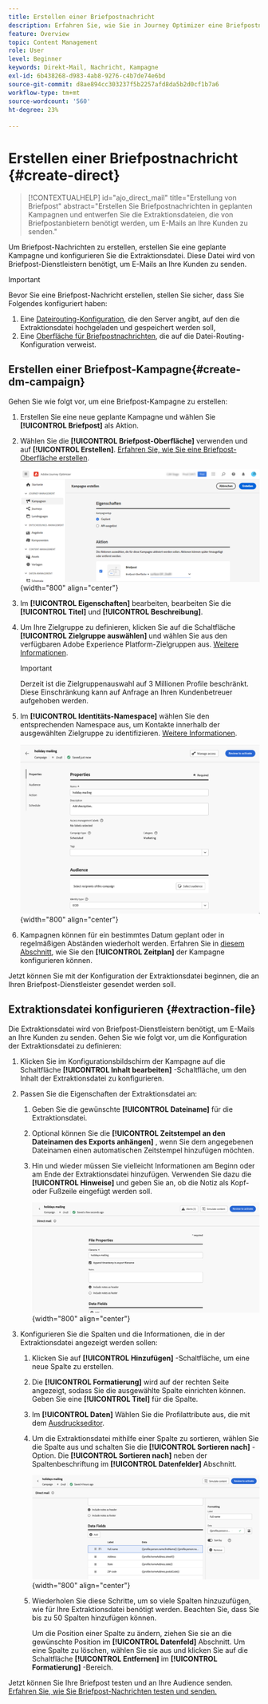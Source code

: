 ```yaml
---
title: Erstellen einer Briefpostnachricht
description: Erfahren Sie, wie Sie in Journey Optimizer eine Briefpostnachricht erstellen
feature: Overview
topic: Content Management
role: User
level: Beginner
keywords: Direkt-Mail, Nachricht, Kampagne
exl-id: 6b438268-d983-4ab8-9276-c4b7de74e6bd
source-git-commit: d8ae894cc303237f5b2257afd8da5b2d0cf1b7a6
workflow-type: tm+mt
source-wordcount: '560'
ht-degree: 23%

---
```


# Erstellen einer Briefpostnachricht {#create-direct}

>[!CONTEXTUALHELP]
>id="ajo_direct_mail"
>title="Erstellung von Briefpost"
>abstract="Erstellen Sie Briefpostnachrichten in geplanten Kampagnen und entwerfen Sie die Extraktionsdateien, die von Briefpostanbietern benötigt werden, um E-Mails an Ihre Kunden zu senden."

Um Briefpost-Nachrichten zu erstellen, erstellen Sie eine geplante Kampagne und konfigurieren Sie die Extraktionsdatei. Diese Datei wird von Briefpost-Dienstleistern benötigt, um E-Mails an Ihre Kunden zu senden.

>[!IMPORTANT]
>
>Bevor Sie eine Briefpost-Nachricht erstellen, stellen Sie sicher, dass Sie Folgendes konfiguriert haben:
>
>1. Eine [Dateirouting-Konfiguration](../direct-mail/direct-mail-configuration.md#file-routing-configuration), die den Server angibt, auf den die Extraktionsdatei hochgeladen und gespeichert werden soll,
>1. Eine [Oberfläche für Briefpostnachrichten](../direct-mail/direct-mail-configuration.md#direct-mail-surface), die auf die Datei-Routing-Konfiguration verweist.


## Erstellen einer Briefpost-Kampagne{#create-dm-campaign}

Gehen Sie wie folgt vor, um eine Briefpost-Kampagne zu erstellen:

1. Erstellen Sie eine neue geplante Kampagne und wählen Sie **[!UICONTROL Briefpost]** als Aktion.

1. Wählen Sie die **[!UICONTROL Briefpost-Oberfläche]** verwenden und auf **[!UICONTROL Erstellen]**. [Erfahren Sie, wie Sie eine Briefpost-Oberfläche erstellen](direct-mail-configuration.md#direct-mail-surface).

   ![](assets/direct-mail-campaign.png){width="800" align="center"}

1. Im **[!UICONTROL Eigenschaften]** bearbeiten, bearbeiten Sie die **[!UICONTROL Titel]** und **[!UICONTROL Beschreibung]**.

1. Um Ihre Zielgruppe zu definieren, klicken Sie auf die Schaltfläche **[!UICONTROL Zielgruppe auswählen]** und wählen Sie aus den verfügbaren Adobe Experience Platform-Zielgruppen aus. [Weitere Informationen](../audience/about-audiences.md).

   >[!IMPORTANT]
   >
   >Derzeit ist die Zielgruppenauswahl auf 3 Millionen Profile beschränkt. Diese Einschränkung kann auf Anfrage an Ihren Kundenbetreuer aufgehoben werden.

1. Im **[!UICONTROL Identitäts-Namespace]** wählen Sie den entsprechenden Namespace aus, um Kontakte innerhalb der ausgewählten Zielgruppe zu identifizieren. [Weitere Informationen](../event/about-creating.md#select-the-namespace).

   ![](assets/direct-mail-campaign-properties.png){width="800" align="center"}

1. Kampagnen können für ein bestimmtes Datum geplant oder in regelmäßigen Abständen wiederholt werden. Erfahren Sie in [diesem Abschnitt](../campaigns/create-campaign.md#schedule), wie Sie den **[!UICONTROL Zeitplan]** der Kampagne konfigurieren können.

Jetzt können Sie mit der Konfiguration der Extraktionsdatei beginnen, die an Ihren Briefpost-Dienstleister gesendet werden soll.

## Extraktionsdatei konfigurieren {#extraction-file}

Die Extraktionsdatei wird von Briefpost-Dienstleistern benötigt, um E-Mails an Ihre Kunden zu senden. Gehen Sie wie folgt vor, um die Konfiguration der Extraktionsdatei zu definieren:

1. Klicken Sie im Konfigurationsbildschirm der Kampagne auf die Schaltfläche **[!UICONTROL Inhalt bearbeiten]** -Schaltfläche, um den Inhalt der Extraktionsdatei zu konfigurieren.

1. Passen Sie die Eigenschaften der Extraktionsdatei an:

   1. Geben Sie die gewünschte **[!UICONTROL Dateiname]** für die Extraktionsdatei.

   1. Optional können Sie die **[!UICONTROL Zeitstempel an den Dateinamen des Exports anhängen]** , wenn Sie dem angegebenen Dateinamen einen automatischen Zeitstempel hinzufügen möchten.

   1. Hin und wieder müssen Sie vielleicht Informationen am Beginn oder am Ende der Extraktionsdatei hinzufügen. Verwenden Sie dazu die **[!UICONTROL Hinweise]** und geben Sie an, ob die Notiz als Kopf- oder Fußzeile eingefügt werden soll.

      ![](assets/direct-mail-properties.png){width="800" align="center"}

1. Konfigurieren Sie die Spalten und die Informationen, die in der Extraktionsdatei angezeigt werden sollen:

   1. Klicken Sie auf **[!UICONTROL Hinzufügen]** -Schaltfläche, um eine neue Spalte zu erstellen.

   1. Die **[!UICONTROL Formatierung]** wird auf der rechten Seite angezeigt, sodass Sie die ausgewählte Spalte einrichten können. Geben Sie eine **[!UICONTROL Titel]** für die Spalte.

   1. Im **[!UICONTROL Daten]** Wählen Sie die Profilattribute aus, die mit dem [Ausdruckseditor](../personalization/personalization-build-expressions.md).

   1. Um die Extraktionsdatei mithilfe einer Spalte zu sortieren, wählen Sie die Spalte aus und schalten Sie die **[!UICONTROL Sortieren nach]** -Option. Die **[!UICONTROL Sortieren nach]** neben der Spaltenbeschriftung im **[!UICONTROL Datenfelder]** Abschnitt.

      ![](assets/direct-mail-content.png){width="800" align="center"}

   1. Wiederholen Sie diese Schritte, um so viele Spalten hinzuzufügen, wie für Ihre Extraktionsdatei benötigt werden. Beachten Sie, dass Sie bis zu 50 Spalten hinzufügen können.

      Um die Position einer Spalte zu ändern, ziehen Sie sie an die gewünschte Position im **[!UICONTROL Datenfeld]** Abschnitt. Um eine Spalte zu löschen, wählen Sie sie aus und klicken Sie auf die Schaltfläche **[!UICONTROL Entfernen]** im **[!UICONTROL Formatierung]** -Bereich.

Jetzt können Sie Ihre Briefpost testen und an Ihre Audience senden. [Erfahren Sie, wie Sie Briefpost-Nachrichten testen und senden.](test-send-direct-mail.md)
